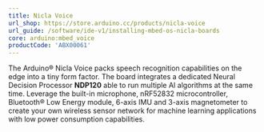 ```yaml
---
title: Nicla Voice
url_shop: https://store.arduino.cc/products/nicla-voice
url_guide: /software/ide-v1/installing-mbed-os-nicla-boards
core: arduino:mbed_voice
productCode: 'ABX00061'
---
```


The Arduino® Nicla Voice packs speech recognition capabilities on the edge into a tiny form factor. The board integrates a dedicated Neural Decision Processor **NDP120** able to run multiple AI algorithms at the same time. Leverage the built-in microphone, nRF52832 microcontroller, Bluetooth® Low Energy module,  6-axis IMU and 3-axis magnetometer to create your own wireless sensor network for machine learning applications with low power consumption capabilities.
